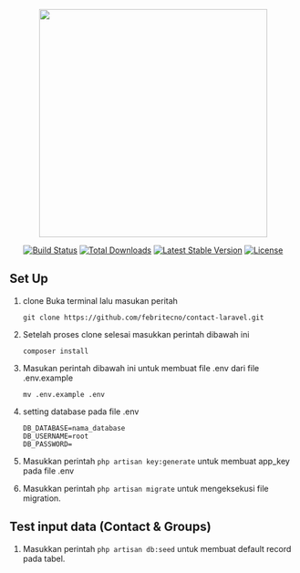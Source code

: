 <p align="center"><img src="https://res.cloudinary.com/dtfbvvkyp/image/upload/v1566331377/laravel-logolockup-cmyk-red.svg" width="400"></p>

<p align="center">
<a href="https://travis-ci.org/laravel/framework"><img src="https://travis-ci.org/laravel/framework.svg" alt="Build Status"></a>
<a href="https://packagist.org/packages/laravel/framework"><img src="https://poser.pugx.org/laravel/framework/d/total.svg" alt="Total Downloads"></a>
<a href="https://packagist.org/packages/laravel/framework"><img src="https://poser.pugx.org/laravel/framework/v/stable.svg" alt="Latest Stable Version"></a>
<a href="https://packagist.org/packages/laravel/framework"><img src="https://poser.pugx.org/laravel/framework/license.svg" alt="License"></a>
</p>

## Set Up
1. clone
   Buka terminal lalu masukan peritah
   ~~~~
   git clone https://github.com/febritecno/contact-laravel.git
   ~~~~
   
2. Setelah proses clone selesai masukkan perintah dibawah ini
   ~~~~
   composer install
   ~~~~
    
3. Masukan perintah dibawah ini untuk membuat file .env dari file .env.example 
   ~~~~
   mv .env.example .env
   ~~~~
   
4. setting database pada file .env
    ~~~~
    DB_DATABASE=nama_database
    DB_USERNAME=root
    DB_PASSWORD=
    ~~~~
    
5. Masukkan perintah `php artisan key:generate` untuk membuat app_key pada file .env
    
6. Masukkan perintah `php artisan migrate` untuk mengeksekusi file migration.

## Test input data (Contact & Groups)

1. Masukkan perintah `php artisan db:seed` untuk membuat default record pada tabel.
